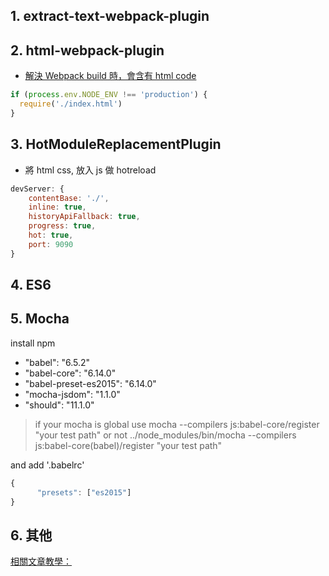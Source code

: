 ## 1. extract-text-webpack-plugin
	

##  2. html-webpack-plugin

* [解決 Webpack build 時，會含有 html code](https://github.com/AriaFallah/WebpackTutorial/tree/master/part1/html-reload)

```javascript
if (process.env.NODE_ENV !== 'production') {
  require('./index.html')
}
```
##  3. HotModuleReplacementPlugin
* 將 html css, 放入 js 做 hotreload

```javascript
devServer: {
	contentBase: './',
	inline: true,
	historyApiFallback: true,
	progress: true,
	hot: true,
	port: 9090
}
```
##  4. ES6 

##  5. Mocha
install npm 
* "babel": "6.5.2"
* "babel-core": "6.14.0"
* "babel-preset-es2015": "6.14.0"
* "mocha-jsdom": "1.1.0"
* "should": "11.1.0"

> if your mocha is global 
> use
> mocha --compilers js:babel-core/register "your test path"
> or not 
> ../node_modules/bin/mocha --compilers js:babel-core(babel)/register "your test path"

and add '.babelrc'

```javascript 
{
      "presets": ["es2015"]
}

```

##  6. 其他

[相關文章教學：](https://segmentfault.com/a/1190000007126268)
